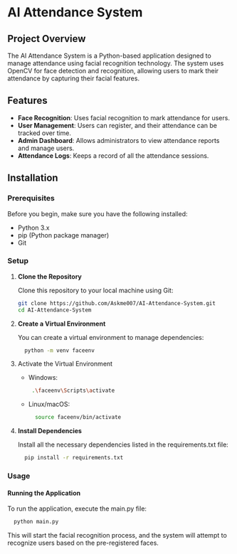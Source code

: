 # AI Attendance System

## Project Overview

The AI Attendance System is a Python-based application designed to manage attendance using facial recognition technology. The system uses OpenCV for face detection and recognition, allowing users to mark their attendance by capturing their facial features.

## Features

- **Face Recognition**: Uses facial recognition to mark attendance for users.
- **User Management**: Users can register, and their attendance can be tracked over time.
- **Admin Dashboard**: Allows administrators to view attendance reports and manage users.
- **Attendance Logs**: Keeps a record of all the attendance sessions.


  
## Installation

### Prerequisites

Before you begin, make sure you have the following installed:

- Python 3.x
- pip (Python package manager)
- Git

### Setup

1. **Clone the Repository**

   Clone this repository to your local machine using Git:

   ```bash
   git clone https://github.com/Askme007/AI-Attendance-System.git
   cd AI-Attendance-System
   ```

2. **Create a Virtual Environment**

    You can create a virtual environment to manage dependencies:
  
      ```bash
        python -m venv faceenv
      ```

3. Activate the Virtual Environment

   * Windows:
     ```bash
      .\faceenv\Scripts\activate
      ```
    * Linux/macOS:
      ```bash
        source faceenv/bin/activate
      ```
 4. **Install Dependencies**

    Install all the necessary dependencies listed in the requirements.txt file:

    ```bash
      pip install -r requirements.txt
    ```
    
### Usage
  #### Running the Application

  To run the application, execute the main.py file:

  ```bash
    python main.py
  ```

This will start the facial recognition process, and the system will attempt to recognize users based on the pre-registered faces.
